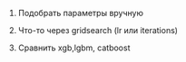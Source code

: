 1. Подобрать параметры вручную

2. Что-то через gridsearch (lr или iterations)

3. Сравнить xgb,lgbm, catboost